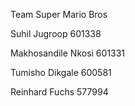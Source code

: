 Team Super Mario Bros 

Suhil Jugroop 601338

Makhosandile Nkosi 601331

Tumisho Dikgale 600581

Reinhard Fuchs 577994